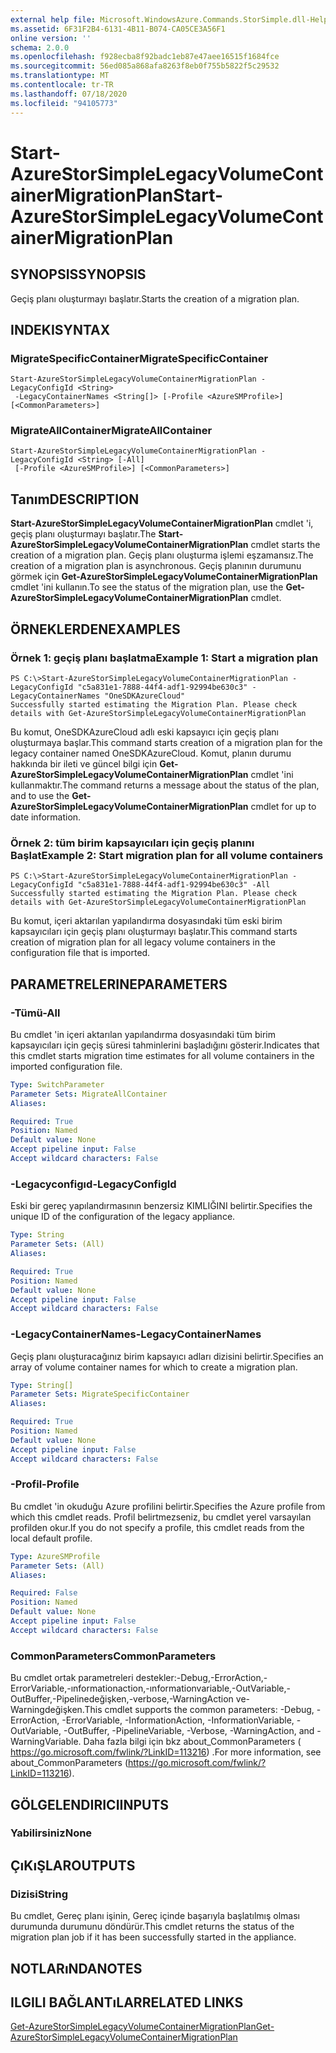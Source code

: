 ```yaml
---
external help file: Microsoft.WindowsAzure.Commands.StorSimple.dll-Help.xml
ms.assetid: 6F31F2B4-6131-4B11-B074-CA05CE3A56F1
online version: ''
schema: 2.0.0
ms.openlocfilehash: f928ecba8f92badc1eb87e47aee16515f1684fce
ms.sourcegitcommit: 56ed085a868afa8263f8eb0f755b5822f5c29532
ms.translationtype: MT
ms.contentlocale: tr-TR
ms.lasthandoff: 07/18/2020
ms.locfileid: "94105773"
---
```

# <span data-ttu-id="2584a-101">Start-AzureStorSimpleLegacyVolumeContainerMigrationPlan</span><span class="sxs-lookup"><span data-stu-id="2584a-101">Start-AzureStorSimpleLegacyVolumeContainerMigrationPlan</span></span>

## <span data-ttu-id="2584a-102">SYNOPSIS</span><span class="sxs-lookup"><span data-stu-id="2584a-102">SYNOPSIS</span></span>
<span data-ttu-id="2584a-103">Geçiş planı oluşturmayı başlatır.</span><span class="sxs-lookup"><span data-stu-id="2584a-103">Starts the creation of a migration plan.</span></span>

## <span data-ttu-id="2584a-104">INDEKI</span><span class="sxs-lookup"><span data-stu-id="2584a-104">SYNTAX</span></span>

### <span data-ttu-id="2584a-105">MigrateSpecificContainer</span><span class="sxs-lookup"><span data-stu-id="2584a-105">MigrateSpecificContainer</span></span>
```
Start-AzureStorSimpleLegacyVolumeContainerMigrationPlan -LegacyConfigId <String>
 -LegacyContainerNames <String[]> [-Profile <AzureSMProfile>] [<CommonParameters>]
```

### <span data-ttu-id="2584a-106">MigrateAllContainer</span><span class="sxs-lookup"><span data-stu-id="2584a-106">MigrateAllContainer</span></span>
```
Start-AzureStorSimpleLegacyVolumeContainerMigrationPlan -LegacyConfigId <String> [-All]
 [-Profile <AzureSMProfile>] [<CommonParameters>]
```

## <span data-ttu-id="2584a-107">Tanım</span><span class="sxs-lookup"><span data-stu-id="2584a-107">DESCRIPTION</span></span>
<span data-ttu-id="2584a-108">**Start-AzureStorSimpleLegacyVolumeContainerMigrationPlan** cmdlet 'i, geçiş planı oluşturmayı başlatır.</span><span class="sxs-lookup"><span data-stu-id="2584a-108">The **Start-AzureStorSimpleLegacyVolumeContainerMigrationPlan** cmdlet starts the creation of a migration plan.</span></span>
<span data-ttu-id="2584a-109">Geçiş planı oluşturma işlemi eşzamansız.</span><span class="sxs-lookup"><span data-stu-id="2584a-109">The creation of a migration plan is asynchronous.</span></span>
<span data-ttu-id="2584a-110">Geçiş planının durumunu görmek için **Get-AzureStorSimpleLegacyVolumeContainerMigrationPlan** cmdlet 'ini kullanın.</span><span class="sxs-lookup"><span data-stu-id="2584a-110">To see the status of the migration plan, use the **Get-AzureStorSimpleLegacyVolumeContainerMigrationPlan** cmdlet.</span></span>

## <span data-ttu-id="2584a-111">ÖRNEKLERDEN</span><span class="sxs-lookup"><span data-stu-id="2584a-111">EXAMPLES</span></span>

### <span data-ttu-id="2584a-112">Örnek 1: geçiş planı başlatma</span><span class="sxs-lookup"><span data-stu-id="2584a-112">Example 1: Start a migration plan</span></span>
```
PS C:\>Start-AzureStorSimpleLegacyVolumeContainerMigrationPlan -LegacyConfigId "c5a831e1-7888-44f4-adf1-92994be630c3" -LegacyContainerNames "OneSDKAzureCloud"
Successfully started estimating the Migration Plan. Please check details with Get-AzureStorSimpleLegacyVolumeContainerMigrationPlan
```

<span data-ttu-id="2584a-113">Bu komut, OneSDKAzureCloud adlı eski kapsayıcı için geçiş planı oluşturmaya başlar.</span><span class="sxs-lookup"><span data-stu-id="2584a-113">This command starts creation of a migration plan for the legacy container named OneSDKAzureCloud.</span></span>
<span data-ttu-id="2584a-114">Komut, planın durumu hakkında bir ileti ve güncel bilgi için **Get-AzureStorSimpleLegacyVolumeContainerMigrationPlan** cmdlet 'ini kullanmaktır.</span><span class="sxs-lookup"><span data-stu-id="2584a-114">The command returns a message about the status of the plan, and to use the **Get-AzureStorSimpleLegacyVolumeContainerMigrationPlan** cmdlet for up to date information.</span></span>

### <span data-ttu-id="2584a-115">Örnek 2: tüm birim kapsayıcıları için geçiş planını Başlat</span><span class="sxs-lookup"><span data-stu-id="2584a-115">Example 2: Start migration plan for all volume containers</span></span>
```
PS C:\>Start-AzureStorSimpleLegacyVolumeContainerMigrationPlan -LegacyConfigId "c5a831e1-7888-44f4-adf1-92994be630c3" -All
Successfully started estimating the Migration Plan. Please check details with Get-AzureStorSimpleLegacyVolumeContainerMigrationPlan
```

<span data-ttu-id="2584a-116">Bu komut, içeri aktarılan yapılandırma dosyasındaki tüm eski birim kapsayıcıları için geçiş planı oluşturmayı başlatır.</span><span class="sxs-lookup"><span data-stu-id="2584a-116">This command starts creation of migration plan for all legacy volume containers in the configuration file that is imported.</span></span>

## <span data-ttu-id="2584a-117">PARAMETRELERINE</span><span class="sxs-lookup"><span data-stu-id="2584a-117">PARAMETERS</span></span>

### <span data-ttu-id="2584a-118">-Tümü</span><span class="sxs-lookup"><span data-stu-id="2584a-118">-All</span></span>
<span data-ttu-id="2584a-119">Bu cmdlet 'in içeri aktarılan yapılandırma dosyasındaki tüm birim kapsayıcıları için geçiş süresi tahminlerini başladığını gösterir.</span><span class="sxs-lookup"><span data-stu-id="2584a-119">Indicates that this cmdlet starts migration time estimates for all volume containers in the imported configuration file.</span></span>

```yaml
Type: SwitchParameter
Parameter Sets: MigrateAllContainer
Aliases: 

Required: True
Position: Named
Default value: None
Accept pipeline input: False
Accept wildcard characters: False
```

### <span data-ttu-id="2584a-120">-Legacyconfigıd</span><span class="sxs-lookup"><span data-stu-id="2584a-120">-LegacyConfigId</span></span>
<span data-ttu-id="2584a-121">Eski bir gereç yapılandırmasının benzersiz KIMLIĞINI belirtir.</span><span class="sxs-lookup"><span data-stu-id="2584a-121">Specifies the unique ID of the configuration of the legacy appliance.</span></span>

```yaml
Type: String
Parameter Sets: (All)
Aliases: 

Required: True
Position: Named
Default value: None
Accept pipeline input: False
Accept wildcard characters: False
```

### <span data-ttu-id="2584a-122">-LegacyContainerNames</span><span class="sxs-lookup"><span data-stu-id="2584a-122">-LegacyContainerNames</span></span>
<span data-ttu-id="2584a-123">Geçiş planı oluşturacağınız birim kapsayıcı adları dizisini belirtir.</span><span class="sxs-lookup"><span data-stu-id="2584a-123">Specifies an array of volume container names for which to create a migration plan.</span></span>

```yaml
Type: String[]
Parameter Sets: MigrateSpecificContainer
Aliases: 

Required: True
Position: Named
Default value: None
Accept pipeline input: False
Accept wildcard characters: False
```

### <span data-ttu-id="2584a-124">-Profil</span><span class="sxs-lookup"><span data-stu-id="2584a-124">-Profile</span></span>
<span data-ttu-id="2584a-125">Bu cmdlet 'in okuduğu Azure profilini belirtir.</span><span class="sxs-lookup"><span data-stu-id="2584a-125">Specifies the Azure profile from which this cmdlet reads.</span></span>
<span data-ttu-id="2584a-126">Profil belirtmezseniz, bu cmdlet yerel varsayılan profilden okur.</span><span class="sxs-lookup"><span data-stu-id="2584a-126">If you do not specify a profile, this cmdlet reads from the local default profile.</span></span>

```yaml
Type: AzureSMProfile
Parameter Sets: (All)
Aliases: 

Required: False
Position: Named
Default value: None
Accept pipeline input: False
Accept wildcard characters: False
```

### <span data-ttu-id="2584a-127">CommonParameters</span><span class="sxs-lookup"><span data-stu-id="2584a-127">CommonParameters</span></span>
<span data-ttu-id="2584a-128">Bu cmdlet ortak parametreleri destekler:-Debug,-ErrorAction,-ErrorVariable,-ınformationaction,-ınformationvariable,-OutVariable,-OutBuffer,-Pipelinedeğişken,-verbose,-WarningAction ve-Warningdeğişken.</span><span class="sxs-lookup"><span data-stu-id="2584a-128">This cmdlet supports the common parameters: -Debug, -ErrorAction, -ErrorVariable, -InformationAction, -InformationVariable, -OutVariable, -OutBuffer, -PipelineVariable, -Verbose, -WarningAction, and -WarningVariable.</span></span> <span data-ttu-id="2584a-129">Daha fazla bilgi için bkz about_CommonParameters ( https://go.microsoft.com/fwlink/?LinkID=113216) .</span><span class="sxs-lookup"><span data-stu-id="2584a-129">For more information, see about_CommonParameters (https://go.microsoft.com/fwlink/?LinkID=113216).</span></span>

## <span data-ttu-id="2584a-130">GÖLGELENDIRICI</span><span class="sxs-lookup"><span data-stu-id="2584a-130">INPUTS</span></span>

### <span data-ttu-id="2584a-131">Yabilirsiniz</span><span class="sxs-lookup"><span data-stu-id="2584a-131">None</span></span>

## <span data-ttu-id="2584a-132">ÇıKıŞLAR</span><span class="sxs-lookup"><span data-stu-id="2584a-132">OUTPUTS</span></span>

### <span data-ttu-id="2584a-133">Dizisi</span><span class="sxs-lookup"><span data-stu-id="2584a-133">String</span></span>
<span data-ttu-id="2584a-134">Bu cmdlet, Gereç planı işinin, Gereç içinde başarıyla başlatılmış olması durumunda durumunu döndürür.</span><span class="sxs-lookup"><span data-stu-id="2584a-134">This cmdlet returns the status of the migration plan job if it has been successfully started in the appliance.</span></span>

## <span data-ttu-id="2584a-135">NOTLARıNDA</span><span class="sxs-lookup"><span data-stu-id="2584a-135">NOTES</span></span>

## <span data-ttu-id="2584a-136">ILGILI BAĞLANTıLAR</span><span class="sxs-lookup"><span data-stu-id="2584a-136">RELATED LINKS</span></span>

[<span data-ttu-id="2584a-137">Get-AzureStorSimpleLegacyVolumeContainerMigrationPlan</span><span class="sxs-lookup"><span data-stu-id="2584a-137">Get-AzureStorSimpleLegacyVolumeContainerMigrationPlan</span></span>](./Get-AzureStorSimpleLegacyVolumeContainerMigrationPlan.md)


